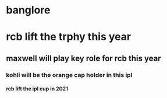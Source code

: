 # banglore
# rcb lift the trphy this year
## maxwell will play key role for rcb this year
### kohli will be the orange cap holder in this ipl
#### rcb lift the ipl cup in 2021
